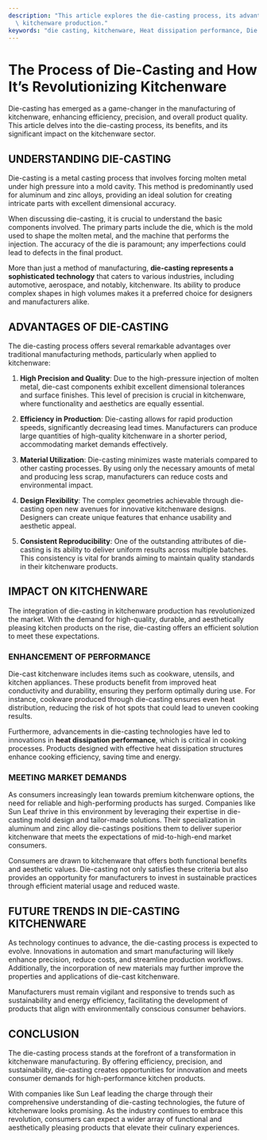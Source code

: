 ```yaml
---
description: "This article explores the die-casting process, its advantages, and how it's transforming\
  \ kitchenware production."
keywords: "die casting, kitchenware, Heat dissipation performance, Die casting process"
---
```

# The Process of Die-Casting and How It’s Revolutionizing Kitchenware

Die-casting has emerged as a game-changer in the manufacturing of kitchenware, enhancing efficiency, precision, and overall product quality. This article delves into the die-casting process, its benefits, and its significant impact on the kitchenware sector.

## UNDERSTANDING DIE-CASTING

Die-casting is a metal casting process that involves forcing molten metal under high pressure into a mold cavity. This method is predominantly used for aluminum and zinc alloys, providing an ideal solution for creating intricate parts with excellent dimensional accuracy. 

When discussing die-casting, it is crucial to understand the basic components involved. The primary parts include the die, which is the mold used to shape the molten metal, and the machine that performs the injection. The accuracy of the die is paramount; any imperfections could lead to defects in the final product.

More than just a method of manufacturing, **die-casting represents a sophisticated technology** that caters to various industries, including automotive, aerospace, and notably, kitchenware. Its ability to produce complex shapes in high volumes makes it a preferred choice for designers and manufacturers alike.

## ADVANTAGES OF DIE-CASTING

The die-casting process offers several remarkable advantages over traditional manufacturing methods, particularly when applied to kitchenware:

1. **High Precision and Quality**: Due to the high-pressure injection of molten metal, die-cast components exhibit excellent dimensional tolerances and surface finishes. This level of precision is crucial in kitchenware, where functionality and aesthetics are equally essential.

2. **Efficiency in Production**: Die-casting allows for rapid production speeds, significantly decreasing lead times. Manufacturers can produce large quantities of high-quality kitchenware in a shorter period, accommodating market demands effectively.

3. **Material Utilization**: Die-casting minimizes waste materials compared to other casting processes. By using only the necessary amounts of metal and producing less scrap, manufacturers can reduce costs and environmental impact.

4. **Design Flexibility**: The complex geometries achievable through die-casting open new avenues for innovative kitchenware designs. Designers can create unique features that enhance usability and aesthetic appeal.

5. **Consistent Reproducibility**: One of the outstanding attributes of die-casting is its ability to deliver uniform results across multiple batches. This consistency is vital for brands aiming to maintain quality standards in their kitchenware products.

## IMPACT ON KITCHENWARE

The integration of die-casting in kitchenware production has revolutionized the market. With the demand for high-quality, durable, and aesthetically pleasing kitchen products on the rise, die-casting offers an efficient solution to meet these expectations.

### ENHANCEMENT OF PERFORMANCE

Die-cast kitchenware includes items such as cookware, utensils, and kitchen appliances. These products benefit from improved heat conductivity and durability, ensuring they perform optimally during use. For instance, cookware produced through die-casting ensures even heat distribution, reducing the risk of hot spots that could lead to uneven cooking results.

Furthermore, advancements in die-casting technologies have led to innovations in **heat dissipation performance**, which is critical in cooking processes. Products designed with effective heat dissipation structures enhance cooking efficiency, saving time and energy.

### MEETING MARKET DEMANDS

As consumers increasingly lean towards premium kitchenware options, the need for reliable and high-performing products has surged. Companies like Sun Leaf thrive in this environment by leveraging their expertise in die-casting mold design and tailor-made solutions. Their specialization in aluminum and zinc alloy die-castings positions them to deliver superior kitchenware that meets the expectations of mid-to-high-end market consumers.

Consumers are drawn to kitchenware that offers both functional benefits and aesthetic values. Die-casting not only satisfies these criteria but also provides an opportunity for manufacturers to invest in sustainable practices through efficient material usage and reduced waste.

## FUTURE TRENDS IN DIE-CASTING KITCHENWARE

As technology continues to advance, the die-casting process is expected to evolve. Innovations in automation and smart manufacturing will likely enhance precision, reduce costs, and streamline production workflows. Additionally, the incorporation of new materials may further improve the properties and applications of die-cast kitchenware.

Manufacturers must remain vigilant and responsive to trends such as sustainability and energy efficiency, facilitating the development of products that align with environmentally conscious consumer behaviors.

## CONCLUSION

The die-casting process stands at the forefront of a transformation in kitchenware manufacturing. By offering efficiency, precision, and sustainability, die-casting creates opportunities for innovation and meets consumer demands for high-performance kitchen products.

With companies like Sun Leaf leading the charge through their comprehensive understanding of die-casting technologies, the future of kitchenware looks promising. As the industry continues to embrace this revolution, consumers can expect a wider array of functional and aesthetically pleasing products that elevate their culinary experiences.
